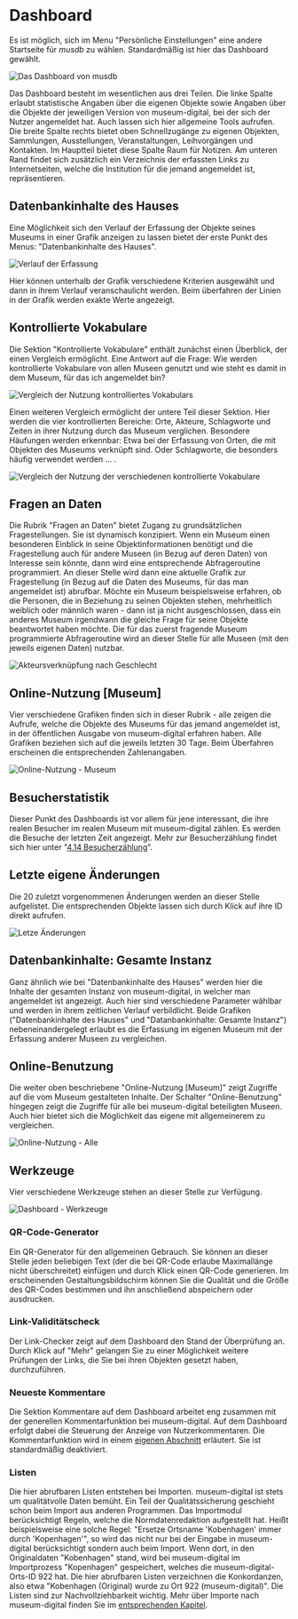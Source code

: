 # Dashboard

Es ist möglich, sich im Menu "Persönliche Einstellungen" eine andere Startseite für *musdb* zu wählen. Standardmäßig ist hier das Dashboard gewählt.

![Das Dashboard von musdb](../../assets/musdb/navigation/dashboard_focus.png "Dashboard von musdb")

Das Dashboard besteht im wesentlichen aus drei Teilen. Die linke Spalte erlaubt statistische Angaben über die eigenen Objekte sowie Angaben über die Objekte der jeweiligen Version von museum-digital, bei der sich der Nutzer angemeldet hat. Auch lassen sich hier allgemeine Tools aufrufen. Die breite Spalte rechts bietet oben Schnellzugänge zu eigenen Objekten, Sammlungen, Ausstellungen, Veranstaltungen, Leihvorgängen und Kontakten. Im Hauptteil bietet diese Spalte Raum für Notizen. Am unteren Rand findet sich zusätzlich ein Verzeichnis der erfassten Links zu Internetseiten, welche die Institution für die jemand angemeldet ist, repräsentieren.

## Datenbankinhalte des Hauses

Eine Möglichkeit sich den Verlauf der Erfassung der Objekte seines Museums in einer Grafik anzeigen zu lassen bietet der erste Punkt des Menus: "Datenbankinhalte des Hauses".

![Verlauf der Erfassung](../../assets/musdb/navigation/eigene_inhalte.png "Entwicklung der Erfassung (Museumsweit)")

Hier können unterhalb der Grafik verschiedene Kriterien ausgewählt und dann in ihrem Verlauf veranschaulicht werden. Beim überfahren der Linien in der Grafik werden exakte Werte angezeigt.

## Kontrollierte Vokabulare

Die Sektion "Kontrollierte Vokabulare" enthält zunächst einen Überblick, der einen Vergleich ermöglicht. Eine Antwort auf die Frage: Wie werden kontrollierte Vokabulare von allen Museen genutzt und wie steht es damit in dem Museum, für das ich angemeldet bin?

![Vergleich der Nutzung kontrolliertes Vokabulars](../../assets/musdb/navigation/konrollierte_vokabulare1.png "Nutzung kontrollierten Vokabulars - Vergleich: Gesamt - Museum")

Einen weiteren Vergleich ermöglicht der untere Teil dieser Sektion. Hier werden die vier kontrollierten Bereiche: Orte, Akteure, Schlagworte und Zeiten in ihrer Nutzung durch das Museum verglichen. Besondere Häufungen werden erkennbar: Etwa bei der Erfassung von Orten, die mit Objekten des Museums verknüpft sind. Oder Schlagworte, die besonders häufig verwendet werden ... .

![Vergleich der Nutzung der verschiedenen kontrollierte Vokabulare](../../assets/musdb/navigation/konrollierte_vokabulare2.png "Nutzung kontrollierten Vokabulars - Vergleich der Vokabulare")

## Fragen an Daten

Die Rubrik "Fragen an Daten" bietet Zugang zu grundsätzlichen Fragestellungen. Sie ist dynamisch konzipiert. Wenn ein Museum einen besonderen Einblick in seine Objektinformationen benötigt und die Fragestellung auch für andere Museen (in Bezug auf deren Daten) von Interesse sein könnte, dann wird eine entsprechende Abfrageroutine programmiert. An dieser Stelle wird dann eine aktuelle Grafik zur Fragestellung (in Bezug auf die Daten des Museums, für das man angemeldet ist) abrufbar. Möchte ein Museum beispielsweise erfahren, ob die Personen, die in Beziehung zu seinen Objekten stehen, mehrheitlich weiblich oder männlich waren - dann ist ja nicht ausgeschlossen, dass ein anderes Museum irgendwann die gleiche Frage für seine Objekte beantwortet haben möchte. Die für das zuerst fragende Museum programmierte Abfrageroutine wird an dieser Stelle für alle Museen (mit den jeweils eigenen Daten) nutzbar.

![Akteursverknüpfung nach Geschlecht](../../assets/musdb/navigation/dashboard_fragen.png "Akteursverknüpfung nach Geschlecht")

## Online-Nutzung [Museum]

Vier verschiedene Grafiken finden sich in dieser Rubrik - alle zeigen die Aufrufe, welche die Objekte des Museums für das jemand angemeldet ist, in der öffentlichen Ausgabe von museum-digital erfahren haben. Alle Grafiken beziehen sich auf die jeweils letzten 30 Tage. Beim Überfahren erscheinen die entsprechenden Zahlenangaben.

![Online-Nutzung - Museum](../../assets/musdb/navigation/dashboard_users_museum.png "Online-Nutzung - Museum")

## Besucherstatistik

Dieser Punkt des Dashboards ist vor allem für jene interessant, die ihre realen Besucher im realen Museum mit museum-digital zählen. Es werden die Besuche der letzten Zeit angezeigt. Mehr zur Besucherzählung findet sich hier unter "[4.14 Besucherzählung](../besuchermanagement/besucherzaehlung.md)".

## Letzte eigene Änderungen

Die 20 zuletzt vorgenommenen Änderungen werden an dieser Stelle aufgelistet. Die entsprechenden Objekte lassen sich durch Klick auf ihre ID direkt aufrufen.

![Letze Änderungen](../../assets/musdb/navigation/last_changes.png "Die 20 zuletzt vorgenommenen Änderungen")

## Datenbankinhalte: Gesamte Instanz

Ganz ähnlich wie bei "Datenbankinhalte des Hauses" werden hier die Inhalte der gesamten Instanz von museum-digital, in welcher man angemeldet ist angezeigt. Auch hier sind verschiedene Parameter wählbar und werden in ihrem zeitlichen Verlauf verbildlicht. Beide Grafiken ("Datenbankinhalte des Hauses" und "Datanbankinhalte: Gesamte Instanz") nebeneinandergelegt erlaubt es die Erfassung im eigenen Museum mit der Erfassung anderer Museen zu vergleichen.

## Online-Benutzung

Die weiter oben beschriebene "Online-Nutzung [Museum]" zeigt Zugriffe auf die vom Museum gestalteten Inhalte. Der Schalter "Online-Benutzung" hingegen zeigt die Zugriffe für alle bei museum-digital beteiligten Museen. Auch hier bietet sich die Möglichkeit das eigene mit allgemeinerem zu vergleichen.

![Online-Nutzung - Alle](../../assets/musdb/navigation/nutzung_instanz.png "Online-Nutzung - Alle")

## Werkzeuge

Vier verschiedene Werkzeuge stehen an dieser Stelle zur Verfügung.

![Dashboard - Werkzeuge](../../assets/musdb/navigation/dashboard_tools.png "Werkzeuge des Dashboards")

### QR-Code-Generator

Ein QR-Generator für den allgemeinen Gebrauch. Sie können an dieser Stelle jeden beliebigen Text (der die bei QR-Code erlaube Maximallänge nicht überschreitet) einfügen und durch Klick einen QR-Code generieren. Im erscheinenden Gestaltungsbildschirm können Sie die Qualität und die Größe des QR-Codes bestimmen und ihn anschließend abspeichern oder ausdrucken.

### Link-Validitätscheck

Der Link-Checker zeigt auf dem Dashboard den Stand der Überprüfung an. Durch Klick auf "Mehr" gelangen Sie zu einer Möglichkeit weitere Prüfungen der Links, die Sie bei ihren Objekten gesetzt haben, durchzuführen.

### Neueste Kommentare

Die Sektion Kommentare auf dem Dashboard arbeitet eng zusammen mit der generellen Kommentarfunktion bei museum-digital. Auf dem Dashboard erfolgt dabei die Steuerung der Anzeige von Nutzerkommentaren. Die Kommentarfunktion wird in einem [eigenen Abschnitt](../../tools_functions/kommentare.md) erläutert. Sie ist standardmäßig deaktiviert.

### Listen

Die hier abrufbaren Listen entstehen bei Importen. museum-digital ist stets um qualitätvolle Daten bemüht. Ein Teil der Qualitätssicherung geschieht schon beim Import aus anderen Programmen. Das Importmodul berücksichtigt Regeln, welche die Normdatenredaktion aufgestellt hat. Heißt beispielsweise eine solche Regel: "Ersetze Ortsname 'Kobenhagen' immer durch 'Kopenhagen'", so wird das nicht nur bei der Eingabe in museum-digital berücksichtigt sondern auch beim Import. Wenn dort, in den Originaldaten "Kobenhagen" stand, wird bei museum-digital im Importprozess "Kopenhagen" gespeichert, welches die museum-digital-Orts-ID 922 hat. Die hier abrufbaren Listen verzeichnen die Konkordanzen, also etwa "Kobenhagen (Original) wurde zu Ort 922 (museum-digital)". Die Listen sind zur Nachvollziehbarkeit wichtig. Mehr über Importe nach museum-digital finden Sie im [entsprechenden Kapitel](../../import/README.md).

